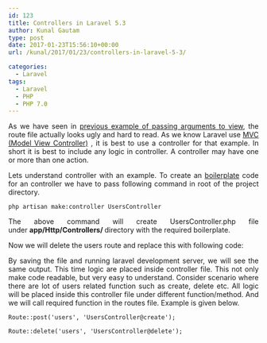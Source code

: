 ```yaml
---
id: 123
title: Controllers in Laravel 5.3
author: Kunal Gautam
type: post
date: 2017-01-23T15:56:10+00:00
url: /kunal/2017/01/23/controllers-in-laravel-5-3/

categories:
  - Laravel
tags:
  - Laravel
  - PHP
  - PHP 7.0
---
```


<p style="text-align: justify;">
  As we have seen in <a href="https://blog.ikunal.in/kunal/2017/01/23/getting-started-passing-arguments-to-view-in-laravel-5-3/">previous example of passing arguments to view</a>, the route file actually looks ugly and hard to read. As we know Laravel use <a href="https://en.wikipedia.org/wiki/Model%E2%80%93view%E2%80%93controller">MVC (Model View Controller)</a> , it is best to use a controller for that example. In short it is best to include any logic in controller. A controller may have one or more than one action.
</p>

<p style="text-align: justify;">
  Lets understand controller with an example. To create an <a href="https://en.wikipedia.org/wiki/Boilerplate_code">boilerplate</a> code for an controller we have to pass following command in root of the project directory.
</p>

`php artisan make:controller UsersController`

<p style="text-align: justify;">
  The above command will create UsersController.php file under <strong>app/Http/Controllers/ </strong>directory with the required boilerplate.
</p>

<p style="text-align: justify;">
  Now we will delete the users route and replace this with following code:
</p>

<p style="text-align: justify;">
  By saving the file and running laravel development server, we will see the same output. This time logic are placed inside controller file. This not only make code readable, but very easy to understand. Consider scenario where there are lot of users related function such as create, delete etc. All logic will be placed inside this controller file under different function/method. And we will call required function in the routes file. Example is given below.
</p>

<p style="text-align: justify;">
  <code>Route::post('users', 'UsersController@create');</code>
</p>

<p style="text-align: justify;">
  <code>Route::delete('users', 'UsersController@delete');</code>
</p>

&nbsp;

&nbsp;
